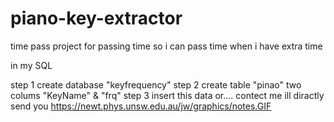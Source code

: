 # piano-key-extractor
time pass project for passing time so i can pass time when i have extra time

in my SQL

step 1 create database "keyfrequency"
step 2 create table "pinao" two colums "KeyName" & "frq"
step 3 insert this data or.... contect me ill diractly send you 
       https://newt.phys.unsw.edu.au/jw/graphics/notes.GIF
